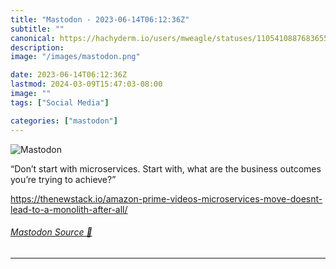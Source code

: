 ```yaml
---
title: "Mastodon - 2023-06-14T06:12:36Z"
subtitle: ""
canonical: https://hachyderm.io/users/mweagle/statuses/110541088768365572
description:
image: "/images/mastodon.png"

date: 2023-06-14T06:12:36Z
lastmod: 2024-03-09T15:47:03-08:00
image: ""
tags: ["Social Media"]

categories: ["mastodon"]
---
```

![Mastodon](/images/mastodon.png)

<p>“Don’t start with microservices. Start with, what are the business outcomes you’re trying to achieve?”</p><p><a href="https://thenewstack.io/amazon-prime-videos-microservices-move-doesnt-lead-to-a-monolith-after-all/" target="_blank" rel="nofollow noopener noreferrer" translate="no"><span class="invisible">https://</span><span class="ellipsis">thenewstack.io/amazon-prime-vi</span><span class="invisible">deos-microservices-move-doesnt-lead-to-a-monolith-after-all/</span></a></p>


###### [Mastodon Source 🐘](https://hachyderm.io/@mweagle/110541088768365572)

___
